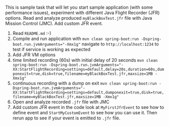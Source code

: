 This is sample task that will let you start sample application (with some performance issues), experiment with different Java Flight Recorder (JFR) options. 
Read and analyze produced ```myBlackBoxTest.jfr``` file with Java Mission Control (JMC). 
Add custom JFR event.

1. Read ```README.md``` :-)
1. Compile and run application with ```mvn clean spring-boot:run -Dspring-boot.run.jvmArguments="-Xmx1g"``` navigate to ```http://localhost:1234``` to test if service is working as expected
1. Add JFR VM options
  1. time limited recording (60s) with initial delay of 20 seconds ```mvn clean spring-boot:run -Dspring-boot.run.jvmArguments="-XX:StartFlightRecording=settings=default,delay=20s,duration=60s,dumponexit=true,disk=true,filename=myBlackBoxTest.jfr,maxsize=1MB -Xmx1g"```
  1. continuous recording with a dump on exit ```mvn clean spring-boot:run -Dspring-boot.run.jvmArguments="-XX:StartFlightRecording=settings=default,dumponexit=true,disk=true,filename=myBlackBoxTest.jfr,maxsize=1MB -Xmx1g"```
1. Open and analyze recorded ```.jfr``` file with JMC
1. Add custom JFR event in the code look at ```MyFirstJfrEvent``` to see how to define event and ```StartMyCustomEvent``` to see how you can use it. Then rerun app to see if your event is emitted to ```.jfr``` file.

    
    
    